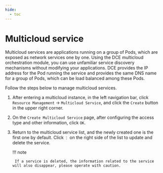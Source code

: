 ```yaml
---
hide:
  - toc
---
```


# Multicloud service

Multicloud services are applications running on a group of Pods, which are exposed as network services one by one.
Using the DCE multicloud orchestration module, you can use unfamiliar service discovery mechanisms without modifying your applications.
DCE provides the IP address for the Pod running the service and provides the same DNS name for a group of Pods, which can be load balanced among these Pods.

Follow the steps below to manage multicloud services.

1. After entering a multicloud instance, in the left navigation bar, click `Resource Management` -> `Multicloud Service`, and click the `Create` button in the upper right corner.

    

2. On the `Create Multicloud Service` page, after configuring the access type and other information, click `OK`.

    

3. Return to the multicloud service list, and the newly created one is the first one by default. Click `⋮` on the right side of the list to update and delete the service.

    

    !!! note

        If a service is deleted, the information related to the service will also disappear, please operate with caution.